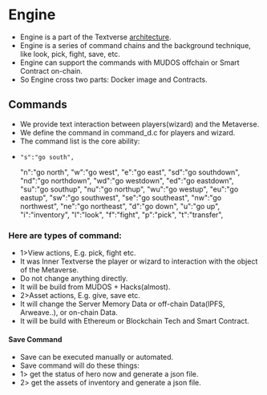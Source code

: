 # Engine
+ Engine is a part of the Textverse [architecture](architechure.md).
+ Engine is a series of  command chains and the background technique, like look, pick, fight, save, etc.
+ Engine can support the commands with MUDOS offchain or Smart Contract on-chain.
+ So Engine cross two parts: Docker image and Contracts.

## Commands
+ We provide text interaction between players(wizard) and the Metaverse.
+ We define the command in command_d.c for players and wizard.
+ The command list is the core ability:
+     "s":"go south",
    "n":"go north",
    "w":"go west",
    "e":"go east",
    "sd":"go southdown",
    "nd":"go northdown",
    "wd":"go westdown",
    "ed":"go eastdown",
    "su":"go southup",
    "nu":"go northup",
    "wu":"go westup",
    "eu":"go eastup",
    "sw":"go southwest",
    "se":"go southeast",
    "nw":"go northwest",
    "ne":"go northeast",
    "d":"go down",
    "u":"go up",
    "i":"inventory",
    "l":"look",
    "f":"fight",
    "p":"pick",
    "t":"transfer",
### Here are types of command: 
+ 1>View actions, E.g. pick, fight etc.
+ It was Inner Textverse the player or wizard to interaction with the object of the Metaverse.
+ Do not change anything directly.
+ It will be build from MUDOS + Hacks(almost).
+ 2>Asset actions, E.g. give, save etc.
+ It will change the Server Memory Data or off-chain Data(IPFS, Arweave..), or on-chain Data.
+ It will be build with Ethereum or Blockchain Tech and Smart Contract.

#### Save Command
+ Save can be executed manually or automated.
+ Save command will do these things:
+ 1> get the status of hero now and generate a json file.
+ 2> get the assets of inventory and generate a json file.